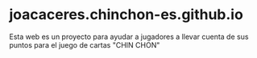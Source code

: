 # joacaceres.chinchon-es.github.io

Esta web es un proyecto para ayudar a jugadores a llevar cuenta de sus puntos para el juego de cartas "CHIN CHON"
